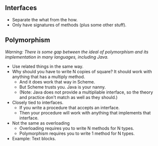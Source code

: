 Interfaces
----------

* Separate the what from the how.
* Only have signatures of methods (plus some other stuff).

Polymorphism
------------

_Warning: There is some gap between the ideal of polymorphism and its
  implementation in many languages, including Java._

* Use related things in the same way.
* Why should you have to write N copies of square?  It should work
  with anything that has a multiply method.
    * And it does work that way in Scheme.
    * But Scheme trusts you.  Java is your nanny.
    * (Note: Java does not provide a multipliable interface, so the
       theory and practice don't match as well as they should.)
* Closely tied to interfaces.
    * If you write a procedure that accepts an interface.
    * Then your procedure will work with anything that implements
      that interface.
* Not the same as overloading
    * Overloading requires you to write N methods for N types.
    * Polymorphism requires you to write 1 method for N types.
* Example: Text blocks.
